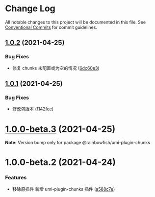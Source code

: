 # Change Log

All notable changes to this project will be documented in this file. See [Conventional Commits](https://conventionalcommits.org) for commit guidelines.

## [1.0.2](https://github.com/umijs/plugins/compare/@rainbowfish/umi-plugin-chunks@1.0.1...@rainbowfish/umi-plugin-chunks@1.0.2) (2021-04-25)

### Bug Fixes

- 修复 chunks 未配置或为空的情况 ([6dc60e3](https://github.com/umijs/plugins/commit/6dc60e3ebda83c3c7170ffdbfcf310dbe8cf8b51))

## [1.0.1](https://github.com/umijs/plugins/compare/@rainbowfish/umi-plugin-chunks@1.0.0-beta.3...@rainbowfish/umi-plugin-chunks@1.0.1) (2021-04-25)

### Bug Fixes

- 修改包版本 ([f142fee](https://github.com/umijs/plugins/commit/f142feee110a63ed9c6871e84145857f461c8aa5))

# [1.0.0-beta.3](https://github.com/umijs/plugins/compare/@rainbowfish/umi-plugin-chunks@1.0.0-beta.2...@rainbowfish/umi-plugin-chunks@1.0.0-beta.3) (2021-04-25)

**Note:** Version bump only for package @rainbowfish/umi-plugin-chunks

# 1.0.0-beta.2 (2021-04-24)

### Features

- 移除原插件 新增 umi-plugin-chunks 插件 ([a588c7e](https://github.com/umijs/plugins/commit/a588c7e806ea2403781d18ba466f3a4754aab0d1))
